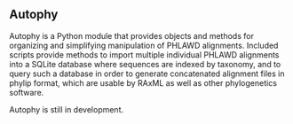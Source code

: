 ## Autophy

Autophy is a Python module that provides objects and methods for organizing and simplifying manipulation of PHLAWD alignments. Included scripts provide methods to import multiple individual PHLAWD alignments into a SQLite database where sequences are indexed by taxonomy, and to query such a database in order to generate concatenated alignment files in phylip format, which are usable by RAxML as well as other phylogenetics software.

Autophy is still in development.